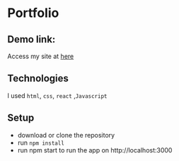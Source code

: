 # Portfolio
## Demo link:
Access my site at [here](https://janhavi-portfolio.netlify.app)
## Technologies
I used `html`, `css`, `react` ,`Javascript`
## Setup
- download or clone the repository
- run `npm install`
- run npm start to run the app on http://localhost:3000


